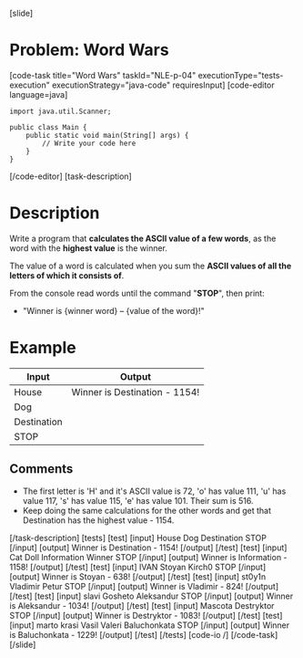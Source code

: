 [slide]
# Problem: Word Wars
[code-task title="Word Wars" taskId="NLE-p-04" executionType="tests-execution" executionStrategy="java-code" requiresInput]
[code-editor language=java]
```
import java.util.Scanner;

public class Main {
    public static void main(String[] args) {
        // Write your code here
    }
}
```
[/code-editor]
[task-description]
# Description
Write a program that **calculates the ASCII value of a few words**, as the word with the **highest value** is the winner.

The value of a word is calculated when you sum the **ASCII values of all the letters of which it consists of**. 

From the console read words until the command "**STOP**", then print:
- "Winner is \{winner word\} – \{value of the word\}!"

# Example

| **Input** | **Output** 
| --- | --- |
| House | Winner is Destination - 1154! |
| Dog | |
| Destination | |
| STOP | |

## Comments
- The first letter is \'H\' and it\'s ASCII value is 72, \'o\' has value 111, \'u\' has value 117, \'s\' has value 115, \'e\' has value 101. Their sum is 516. 
- Keep doing the same calculations for the other words and get that Destination has the highest value - 1154.

[/task-description]
[tests]
[test]
[input]
House
Dog
Destination
STOP
[/input]
[output]
Winner is Destination - 1154!
[/output]
[/test]
[test]
[input]
Cat
Doll
Information
Winner
STOP
[/input]
[output]
Winner is Information - 1158!
[/output]
[/test]
[test]
[input]
IVAN
Stoyan
Kirch0
STOP
[/input]
[output]
Winner is Stoyan - 638!
[/output]
[/test]
[test]
[input]
st0y1n
Vladimir
Petur
STOP
[/input]
[output]
Winner is Vladimir - 824!
[/output]
[/test]
[test]
[input]
slavi
Gosheto
Aleksandur
STOP
[/input]
[output]
Winner is Aleksandur - 1034!
[/output]
[/test]
[test]
[input]
Mascota
Destryktor
STOP
[/input]
[output]
Winner is Destryktor - 1083!
[/output]
[/test]
[test]
[input]
marto
krasi
Vasil
Valeri
Baluchonkata
STOP
[/input]
[output]
Winner is Baluchonkata - 1229!
[/output]
[/test]
[/tests]
[code-io /]
[/code-task]
[/slide]